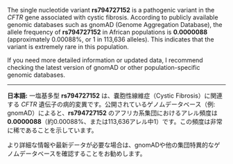 The single nucleotide variant **rs794727152** is a pathogenic variant in the *CFTR* gene associated with cystic fibrosis. According to publicly available genomic databases such as gnomAD (Genome Aggregation Database), the allele frequency of **rs794727152** in African populations is **0.0000088** (approximately 0.00088%, or 1 in 113,636 alleles). This indicates that the variant is extremely rare in this population.

If you need more detailed information or updated data, I recommend checking the latest version of gnomAD or other population-specific genomic databases.

---

**日本語:**
一塩基多型 **rs794727152** は、嚢胞性線維症（Cystic Fibrosis）に関連する *CFTR* 遺伝子の病的変異です。公開されているゲノムデータベース（例: gnomAD）によると、**rs794727152** のアフリカ系集団におけるアレル頻度は **0.0000088**（約0.00088%、または113,636アレル中1）です。この頻度は非常に稀であることを示しています。

より詳細な情報や最新データが必要な場合は、gnomADや他の集団特異的なゲノムデータベースを確認することをお勧めします。